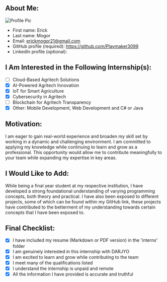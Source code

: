 ## About Me:
![Profile Pic](https://github.com/user-attachments/assets/dbbc20f0-06b5-485e-b2aa-e29c3d03520c)


- First name: Erick 
- Last name: Mogor 
- Email: erickmogor21@gmail.com 
- GitHub profile (required): https://github.com/Playmaker3099
- LinkedIn profile (optional): 

## I Am Interested in the Following Internship(s):

- [ ] Cloud-Based Agritech Solutions
- [x] AI-Powered Agritech Innovation
- [x] IoT for Smart Agriculture
- [x] Cybersecurity in Agritech
- [ ] Blockchain for Agritech Transparency
- [x] Other: Mobile Development, Web Development and C# or Java 

## Motivation:
I am eager to gain real-world experience and broaden my skill set by working in a dynamic and challenging environment. I am committed to applying my knowledge while continuing to learn and grow as a professional. This opportunity would allow me to contribute meaningfully to your team while expanding my expertise in key areas.

## I Would Like to Add:
While being a final year student at my respective institution, I have developed a strong foundational understanding of varying programming concepts, both theory and practical. I have also been exposed to different projects, some of which can be found within my GitHub link, these projects have contributed to the betterment of my understanding towards certain concepts that I have been exposed to. 

## Final Checklist:
- [x]  I have included my resume (Markdown or PDF version) in the 'interns' folder
- [x]  I am genuinely interested in this internship with DARJYO
- [x]  I am excited to learn and grow while contributing to the team
- [x]  I meet many of the qualifications listed
- [x]  I understand the internship is unpaid and remote
- [x]  All the information I have provided is accurate and truthful
